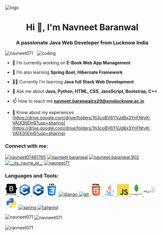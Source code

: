 ![logo](https://github.com/Navneet071/Navneet071/blob/main/banner1.png)
<h1 align="center">Hi 👋, I'm Navneet Baranwal</h1>
<h3 align="center">A passionate Java Web Developer from Lucknow India</h3>
<img align="right" alt="coding" width="400"  src="https://camo.githubusercontent.com/c1dcb74cc1c1835b1d716f5051499a2814c683c806b15f04b0eba492863703e9/68747470733a2f2f63646e2e6472696262626c652e636f6d2f75736572732f3733303730332f73637265656e73686f74732f363538313234332f6176656e746f2e676966">
<p align="left"> <img src="https://komarev.com/ghpvc/?username=navneet071&label=Profile%20views&color=0e75b6&style=flat" alt="navneet071" /> </p>

- 🔭 I’m currently working on **E-Book Web App Management**

- 🌱 I’m also learning **Spring Boot, Hibernate Framework**

- 👨‍💻 Currently I’m learning **Java full Stack Web Development**

- 💬 Ask me about **Java, Python, HTML, CSS, JavaScript, Bootstrap, C++**

- 📫 How to reach me **navneet.baranwalcs20@smslucknow.ac.in**

- 📄 Know about my experiences [https://drive.google.com/drive/folders/1h3coBV6YVJd8x3YnFNtyK-VAIX3hEIn6?usp=sharing](https://drive.google.com/drive/folders/1h3coBV6YVJd8x3YnFNtyK-VAIX3hEIn6?usp=sharing)

<h3 align="left">Connect with me:</h3>
<p align="left">
<a href="https://twitter.com/navneet07481765" target="blank"><img align="center" src="https://raw.githubusercontent.com/rahuldkjain/github-profile-readme-generator/master/src/images/icons/Social/twitter.svg" alt="navneet07481765" height="30" width="40" /></a>
<a href="https://linkedin.com/in/navneet baranwal" target="blank"><img align="center" src="https://raw.githubusercontent.com/rahuldkjain/github-profile-readme-generator/master/src/images/icons/Social/linked-in-alt.svg" alt="navneet baranwal" height="30" width="40" /></a>
<a href="https://fb.com/navneet.baranwal.902" target="blank"><img align="center" src="https://raw.githubusercontent.com/rahuldkjain/github-profile-readme-generator/master/src/images/icons/Social/facebook.svg" alt="navneet.baranwal.902" height="30" width="40" /></a>
<a href="https://instagram.com/__its_navne_et__" target="blank"><img align="center" src="https://raw.githubusercontent.com/rahuldkjain/github-profile-readme-generator/master/src/images/icons/Social/instagram.svg" alt="__its_navne_et__" height="30" width="40" /></a>
<a href="https://www.hackerrank.com/navneet71" target="blank"><img align="center" src="https://raw.githubusercontent.com/rahuldkjain/github-profile-readme-generator/master/src/images/icons/Social/hackerrank.svg" alt="navneet71" height="30" width="40" /></a>
</p>

<h3 align="left">Languages and Tools:</h3>
<p align="left"> <a href="https://getbootstrap.com" target="_blank" rel="noreferrer"> <img src="https://raw.githubusercontent.com/devicons/devicon/master/icons/bootstrap/bootstrap-plain-wordmark.svg" alt="bootstrap" width="40" height="40"/> </a> <a href="https://www.cprogramming.com/" target="_blank" rel="noreferrer"> <img src="https://raw.githubusercontent.com/devicons/devicon/master/icons/c/c-original.svg" alt="c" width="40" height="40"/> </a> <a href="https://www.w3schools.com/cpp/" target="_blank" rel="noreferrer"> <img src="https://raw.githubusercontent.com/devicons/devicon/master/icons/cplusplus/cplusplus-original.svg" alt="cplusplus" width="40" height="40"/> </a> <a href="https://www.w3schools.com/css/" target="_blank" rel="noreferrer"> <img src="https://raw.githubusercontent.com/devicons/devicon/master/icons/css3/css3-original-wordmark.svg" alt="css3" width="40" height="40"/> </a> <a href="https://www.djangoproject.com/" target="_blank" rel="noreferrer"> <img src="https://cdn.worldvectorlogo.com/logos/django.svg" alt="django" width="40" height="40"/> </a> <a href="https://git-scm.com/" target="_blank" rel="noreferrer"> <img src="https://www.vectorlogo.zone/logos/git-scm/git-scm-icon.svg" alt="git" width="40" height="40"/> </a> <a href="https://www.w3.org/html/" target="_blank" rel="noreferrer"> <img src="https://raw.githubusercontent.com/devicons/devicon/master/icons/html5/html5-original-wordmark.svg" alt="html5" width="40" height="40"/> </a> <a href="https://www.java.com" target="_blank" rel="noreferrer"> <img src="https://raw.githubusercontent.com/devicons/devicon/master/icons/java/java-original.svg" alt="java" width="40" height="40"/> </a> <a href="https://developer.mozilla.org/en-US/docs/Web/JavaScript" target="_blank" rel="noreferrer"> <img src="https://raw.githubusercontent.com/devicons/devicon/master/icons/javascript/javascript-original.svg" alt="javascript" width="40" height="40"/> </a> <a href="https://www.mongodb.com/" target="_blank" rel="noreferrer"> <img src="https://raw.githubusercontent.com/devicons/devicon/master/icons/mongodb/mongodb-original-wordmark.svg" alt="mongodb" width="40" height="40"/> </a> <a href="https://www.mysql.com/" target="_blank" rel="noreferrer"> <img src="https://raw.githubusercontent.com/devicons/devicon/master/icons/mysql/mysql-original-wordmark.svg" alt="mysql" width="40" height="40"/> </a> <a href="https://www.python.org" target="_blank" rel="noreferrer"> <img src="https://raw.githubusercontent.com/devicons/devicon/master/icons/python/python-original.svg" alt="python" width="40" height="40"/> </a> <a href="https://spring.io/" target="_blank" rel="noreferrer"> <img src="https://www.vectorlogo.zone/logos/springio/springio-icon.svg" alt="spring" width="40" height="40"/> </a> <a href="https://tailwindcss.com/" target="_blank" rel="noreferrer"> <img src="https://www.vectorlogo.zone/logos/tailwindcss/tailwindcss-icon.svg" alt="tailwind" width="40" height="40"/> </a> </p>

<p><img align="left" src="https://github-readme-stats.vercel.app/api/top-langs?username=navneet071&show_icons=true&locale=en&layout=compact" alt="navneet071" /></p>

<p>&nbsp;<img align="center" src="https://github-readme-stats.vercel.app/api?username=navneet071&show_icons=true&locale=en" alt="navneet071" /></p>

<p><img align="center" src="https://github-readme-streak-stats.herokuapp.com/?user=navneet071&" alt="navneet071" /></p>
